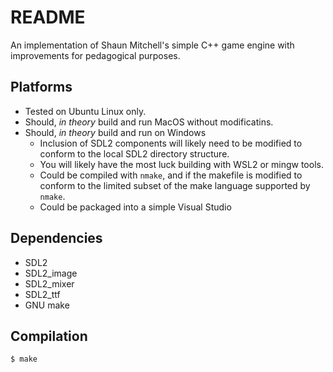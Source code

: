 # README

An implementation of Shaun Mitchell's simple C++ game engine with improvements
for pedagogical purposes.

## Platforms

* Tested on Ubuntu Linux only.
* Should, *in theory* build and run MacOS without modificatins.
* Should, *in theory* build and run on Windows
  - Inclusion of SDL2 components will likely need to be modified to conform to
    the local SDL2 directory structure.
  - You will likely have the most luck building with WSL2 or mingw tools.
  - Could be compiled with `nmake`, and if the makefile is modified to conform
    to the limited subset of the make language supported by `nmake`.
  - Could be packaged into a simple Visual Studio 

## Dependencies

* SDL2
* SDL2\_image
* SDL2\_mixer
* SDL2\_ttf
* GNU make

## Compilation

```
$ make
```
